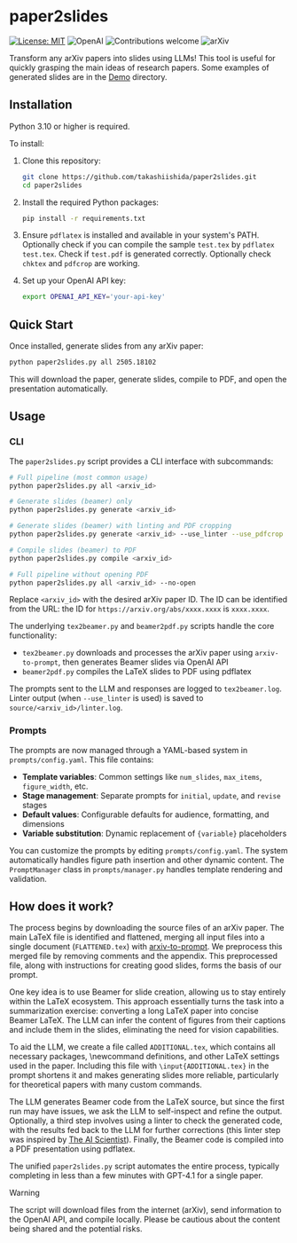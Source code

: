 # paper2slides

[![License: MIT](https://img.shields.io/badge/License-MIT-yellow.svg)](https://opensource.org/licenses/MIT) ![OpenAI](https://img.shields.io/badge/OpenAI-GPT--4.1-412991.svg) ![Contributions welcome](https://img.shields.io/badge/contributions-welcome-brightgreen.svg) ![arXiv](https://img.shields.io/badge/arXiv-papers-b31b1b.svg)


Transform any arXiv papers into slides using LLMs! This tool is useful for quickly grasping the main ideas of research papers. Some examples of generated slides are in the [Demo](demo/) directory.

## Installation

Python 3.10 or higher is required.

To install:

1. Clone this repository:
    ```sh
    git clone https://github.com/takashiishida/paper2slides.git
    cd paper2slides
    ```

2. Install the required Python packages:
    ```sh
    pip install -r requirements.txt
    ```

3. Ensure `pdflatex` is installed and available in your system's PATH. Optionally check if you can compile the sample `test.tex` by `pdflatex test.tex`. Check if `test.pdf` is generated correctly. Optionally check `chktex` and `pdfcrop` are working.

4. Set up your OpenAI API key:
    ```sh
    export OPENAI_API_KEY='your-api-key'
    ```

## Quick Start

Once installed, generate slides from any arXiv paper:

```sh
python paper2slides.py all 2505.18102
```

This will download the paper, generate slides, compile to PDF, and open the presentation automatically.

## Usage

### CLI

The `paper2slides.py` script provides a CLI interface with subcommands:

```sh
# Full pipeline (most common usage)
python paper2slides.py all <arxiv_id>

# Generate slides (beamer) only
python paper2slides.py generate <arxiv_id>

# Generate slides (beamer) with linting and PDF cropping
python paper2slides.py generate <arxiv_id> --use_linter --use_pdfcrop

# Compile slides (beamer) to PDF
python paper2slides.py compile <arxiv_id>

# Full pipeline without opening PDF
python paper2slides.py all <arxiv_id> --no-open
```

Replace `<arxiv_id>` with the desired arXiv paper ID.
The ID can be identified from the URL: the ID for `https://arxiv.org/abs/xxxx.xxxx` is `xxxx.xxxx`.

The underlying `tex2beamer.py` and `beamer2pdf.py` scripts handle the core functionality:
- `tex2beamer.py` downloads and processes the arXiv paper using `arxiv-to-prompt`, then generates Beamer slides via OpenAI API
- `beamer2pdf.py` compiles the LaTeX slides to PDF using pdflatex

The prompts sent to the LLM and responses are logged to `tex2beamer.log`.
Linter output (when `--use_linter` is used) is saved to `source/<arxiv_id>/linter.log`.

### Prompts

The prompts are now managed through a YAML-based system in `prompts/config.yaml`. This file contains:

- **Template variables**: Common settings like `num_slides`, `max_items`, `figure_width`, etc.
- **Stage management**: Separate prompts for `initial`, `update`, and `revise` stages
- **Default values**: Configurable defaults for audience, formatting, and dimensions
- **Variable substitution**: Dynamic replacement of `{variable}` placeholders

You can customize the prompts by editing `prompts/config.yaml`. The system automatically handles figure path insertion and other dynamic content. The `PromptManager` class in `prompts/manager.py` handles template rendering and validation.

## How does it work?

The process begins by downloading the source files of an arXiv paper. The main LaTeX file is identified and flattened, merging all input files into a single document (`FLATTENED.tex`) with [arxiv-to-prompt](https://github.com/takashiishida/arxiv-to-prompt). We preprocess this merged file by removing comments and the appendix. This preprocessed file, along with instructions for creating good slides, forms the basis of our prompt.

One key idea is to use Beamer for slide creation, allowing us to stay entirely within the LaTeX ecosystem. This approach essentially turns the task into a summarization exercise: converting a long LaTeX paper into concise Beamer LaTeX. The LLM can infer the content of figures from their captions and include them in the slides, eliminating the need for vision capabilities.

To aid the LLM, we create a file called `ADDITIONAL.tex`, which contains all necessary packages, \newcommand definitions, and other LaTeX settings used in the paper. Including this file with `\input{ADDITIONAL.tex}` in the prompt shortens it and makes generating slides more reliable, particularly for theoretical papers with many custom commands.

The LLM generates Beamer code from the LaTeX source, but since the first run may have issues, we ask the LLM to self-inspect and refine the output. Optionally, a third step involves using a linter to check the generated code, with the results fed back to the LLM for further corrections (this linter step was inspired by [The AI Scientist](https://www.arxiv.org/abs/2408.06292)). Finally, the Beamer code is compiled into a PDF presentation using pdflatex.

The unified `paper2slides.py` script automates the entire process, typically completing in less than a few minutes with GPT-4.1 for a single paper.

> [!WARNING]
> The script will download files from the internet (arXiv), send information to the OpenAI API, and compile locally. Please be cautious about the content being shared and the potential risks.
